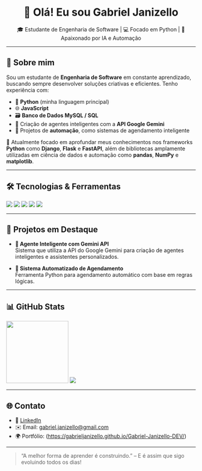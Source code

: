 <h1 align="center">👋 Olá! Eu sou Gabriel Janizello</h1>

<p align="center">
🎓 Estudante de Engenharia de Software | 💻 Focado em Python | 🤖 Apaixonado por IA e Automação  
</p>

---

## 🚀 Sobre mim

Sou um estudante de **Engenharia de Software** em constante aprendizado, buscando sempre desenvolver soluções criativas e eficientes. Tenho experiência com:

- 🐍 **Python** (minha linguagem principal)
- 🌐 **JavaScript**
- 🗃️ **Banco de Dados MySQL / SQL**
- 🤖 Criação de agentes inteligentes com a **API Google Gemini**
- 🔁 Projetos de **automação**, como sistemas de agendamento inteligente

🎯 Atualmente focado em aprofundar meus conhecimentos nos frameworks **Python** como **Django**, **Flask** e **FastAPI**, além de bibliotecas amplamente utilizadas em ciência de dados e automação como **pandas**, **NumPy** e **matplotlib**.

---

## 🛠️ Tecnologias & Ferramentas

<p align="left">
  <img src="https://img.shields.io/badge/Python-3776AB?style=for-the-badge&logo=python&logoColor=white"/>
  <img src="https://img.shields.io/badge/JavaScript-F7DF1E?style=for-the-badge&logo=javascript&logoColor=black"/>
  <img src="https://img.shields.io/badge/MySQL-005C84?style=for-the-badge&logo=mysql&logoColor=white"/>
  <img src="https://img.shields.io/badge/SQL-336791?style=for-the-badge&logo=postgresql&logoColor=white"/>
  <img src="https://img.shields.io/badge/Google%20Gemini-4285F4?style=for-the-badge&logo=google&logoColor=white"/>
</p>

---

## 📌 Projetos em Destaque

- **🤖 Agente Inteligente com Gemini API**  
  Sistema que utiliza a API do Google Gemini para criação de agentes inteligentes e assistentes personalizados.

- **📅 Sistema Automatizado de Agendamento**  
  Ferramenta Python para agendamento automático com base em regras lógicas.

---

## 📊 GitHub Stats

<p align="left">
  <img src="https://github-readme-stats.vercel.app/api?username=GabrielJanizello&show_icons=true&theme=radical" height="165"/>
  <img src="https://github-readme-stats.vercel.app/api/top-langs/?username=GabrielJanizello&layout=compact&theme=radical"/>
</p>

---

## 🌐 Contato

- 💼 [LinkedIn](https://www.linkedin.com/in/gabriel-janizello)
- ✉️ Email: gabriel.janizello@gmail.com
- 🌍 Portfólio: (https://gabrieljanizello.github.io/Gabriel-Janizello-DEV/)

---

> “A melhor forma de aprender é construindo.” – E é assim que sigo evoluindo todos os dias!
